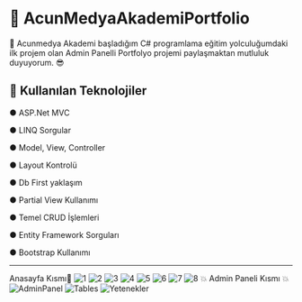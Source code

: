 # 📖 AcunMedyaAkademiPortfolio
🚀 Acunmedya Akademi başladığım C# programlama eğitim yolculuğumdaki ilk projem olan Admin Panelli Portfolyo projemi paylaşmaktan mutluluk duyuyorum. 😎 

🔧 Kullanılan Teknolojiler
-------------------------------------
● ASP.Net MVC

● LINQ Sorgular

● Model, View, Controller

● Layout Kontrolü

● Db First yaklaşım

● Partial View Kullanımı

● Temel CRUD İşlemleri

● Entity Framework Sorguları

● Bootstrap Kullanımı

-------------------------------------
Anasayfa Kısmı💪 
![1](https://github.com/user-attachments/assets/5d094433-18cc-48b9-8320-152c660d8956)
![2](https://github.com/user-attachments/assets/295ebdbc-1b71-4806-aa1e-d366d2a8c58e)
![3](https://github.com/user-attachments/assets/d122b39e-ae10-403a-a5f2-083dd3dbba03)
![4](https://github.com/user-attachments/assets/ac92dc4b-d195-46bf-9928-aa0071ee1f9d)
![5](https://github.com/user-attachments/assets/17e20001-36cf-43ae-b453-9e170617ca36)
![6](https://github.com/user-attachments/assets/603d7c37-e900-4e6c-ac61-c13dcc941f77)
![7](https://github.com/user-attachments/assets/04d1de39-26b4-4a6e-a211-8d6ea88f74a4)
![8](https://github.com/user-attachments/assets/8cb35f6c-8a2e-4671-bed4-c9f55d90849a)
💥 Admin Paneli Kısmı 💥 
![AdminPanel](https://github.com/user-attachments/assets/ae1e3119-cde3-4f7c-a7a6-87ac6e6c822c)
![Tables](https://github.com/user-attachments/assets/849e0c3b-27ef-44f9-b4cf-b0063f836ed9)
![Yetenekler](https://github.com/user-attachments/assets/49d3e32b-7126-4317-bdd2-b7767a432356)
